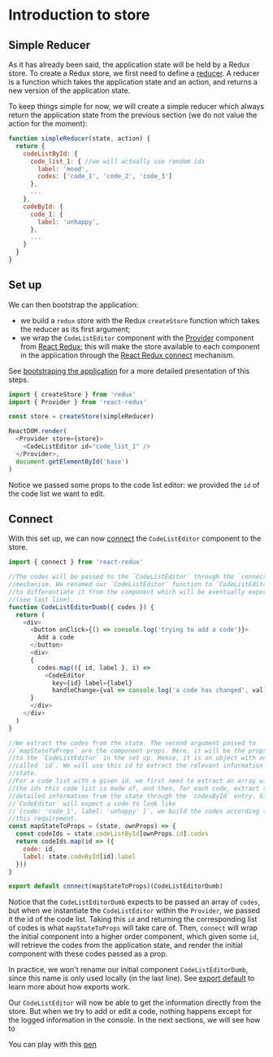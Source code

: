 # Introduction to store

## Simple Reducer

As it has already been said, the application state will be held by a Redux store. To create a Redux store, we first need to define a [reducer](http://redux.js.org/docs/basics/Reducers.html). A reducer is a function which takes the application state and an action, and returns a new version of the application state.

To keep things simple for now, we will create a simple reducer which always return the application state from the previous section (we do not value the action for the moment):

```javascript
function simpleReducer(state, action) {
  return {
    codeListById: {
      code_list_1: { //we will actually use random ids
        label: 'mood',
        codes: ['code_1', 'code_2', 'code_3']
      },
      ...
    },
    codeById: {
      code_1: {
        label: 'unhappy',
      },
      ...
    }
  }
}
```

## Set up

We can then bootstrap the application:
- we build a `redux` store with the Redux `createStore` function which takes the reducer as its first argument;
- we wrap the `CodeListEditor` component with the [Provider](https://github.com/reactjs/react-redux/blob/master/docs/api.md#provider-store) component from [React Redux](https://github.com/reactjs/react-redux); this will make the store available to each component in the application through the [React Redux connect](#connect) mechanism.

See [bootstraping the application](/doc/implementation-details/bootstrap.md) for a more detailed presentation of this steps.

```javascript
import { createStore } from 'redux'
import { Provider } from 'react-redux'

const store = createStore(simpleReducer)

ReactDOM.render(
  <Provider store={store}>
    <CodeListEditor id="code_list_1" />
  </Provider>,
  document.getElementById('base')
)
```

Notice we passed some props to the code list editor: we provided the `id` of the code list we want to edit.

## Connect

With this set up, we can now [connect](https://github.com/reactjs/react-redux/blob/master/docs/api.md#connectmapstatetoprops-mapdispatchtoprops-mergeprops-options) the `CodeListEditor` component to the store.

```javascript
import { connect } from 'react-redux'

//The codes will be passed to the `CodeListEditor` through the `connect`
//mechanism. We renamed our `CodeListEditor` function to `CodeListEditorDumb`
//to differentiate it from the component which will be eventually exported
//(see last line).
function CodeListEditorDumb({ codes }) {
  return (
    <div>
      <button onClick={() => console.log('trying to add a code')}>
        Add a code
      </button>
      <div>
      {
        codes.map(({ id, label }, i) => 
          <CodeEditor 
            key={id} label={label}
            handleChange={val => console.log('a code has changed', val)} />)    
      }
      </div>
    </div>
  )
}

//We extract the codes from the state. The second argument passed to
//`mapStateToProps` are the component props. Here, it will be the props passed
//to the `CodeListEditor` in the set up. Hence, it is an object with one entry
//called `id`. We will use this id to extract the relevant information from the
//state.
//For a code list with a given id, we first need to extract an array with
//the ids this code list is made of, and then, for each code, extract some
//detailed information from the state through the `codesById` entry. Since
//`CodeEditor` will expect a code to look like
//`{code: 'code_1', label: 'unhappy' }`, we build the codes according to
//this requirement.
const mapStateToProps = (state, ownProps) => {
  const codeIds = state.codeListById[ownProps.id].codes
  return codeIds.map(id => ({
    code: id,
    label: state.codeById[id].label
  }))
}

export default connect(mapStateToProps)(CodeListEditorDumb)
```

Notice that the `CodeListEditorDumb` expects to be passed an array of `codes`, but
when we instantiate the `CodeListEditor` within the `Provider`, we passed it the
id of the code list. Taking this `id` and returning the corresponding list of codes is what `mapStateToProps` will take care of. Then, `connect` will wrap the initial component into a higher order component, which given some `id`, will retrieve the codes from the application state, and render the initial component with these codes passed as a prop.

In practice, we won't rename our initial component `CodeListEditorDumb`, since this name is only used locally (in the last line). See [export default](/doc/implementation-details/javascript.md#exports) to learn more about how exports work.

Our `CodeListEditor` will now be able to get the information directly from the store. But when we try to add or edit a code, nothing happens except for the logged information in the console. In the next sections, we will see how to

You can play with this [pen](http://codepen.io/BoogalooJB/pen/egyeJz)

<!-- Add script to embed codepens -->
<script async src="https://production-assets.codepen.io/assets/embed/ei.js"></script>
<p
  data-height="434"
  data-theme-id="dark"
  data-slug-hash="ggGXvp"
  data-default-tab="js,result"
  data-user="BoogalooJB"
  data-embed-version="2"
  data-pen-title="React and Redux within Pogues"
  class="codepen" />
